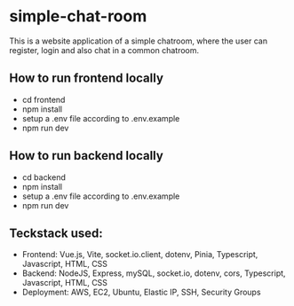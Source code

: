 # simple-chat-room

This is a website application of a simple chatroom, where the user can register, login and also chat in a common chatroom.

##  How to run frontend locally
- cd frontend
- npm install
- setup a .env file according to .env.example
- npm run dev

## How to run backend locally
- cd backend
- npm install
- setup a .env file according to .env.example
- npm run dev

## Teckstack used:
- Frontend: Vue.js, Vite, socket.io.client, dotenv, Pinia, Typescript, Javascript, HTML, CSS
- Backend: NodeJS, Express, mySQL, socket.io, dotenv, cors, Typescript, Javascript, HTML, CSS
- Deployment: AWS, EC2, Ubuntu, Elastic IP, SSH, Security Groups